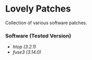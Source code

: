 # Lovely Patches
Collection of various software patches.

### Software (Tested Version)
  * *htop (3.2.1)*
  * *fuse3 (3.14.0)*
